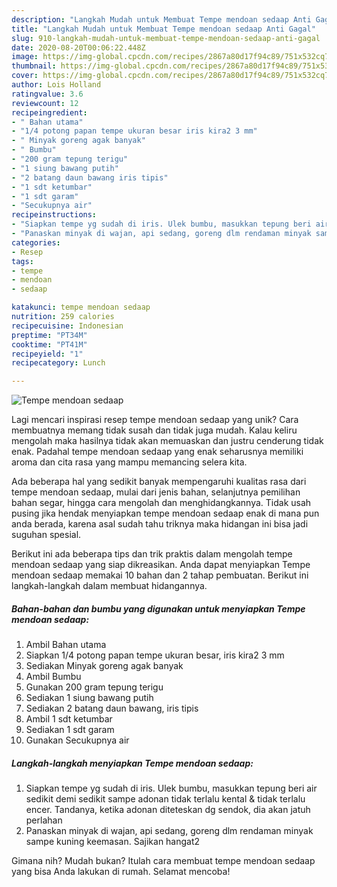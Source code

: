```yaml
---
description: "Langkah Mudah untuk Membuat Tempe mendoan sedaap Anti Gagal"
title: "Langkah Mudah untuk Membuat Tempe mendoan sedaap Anti Gagal"
slug: 910-langkah-mudah-untuk-membuat-tempe-mendoan-sedaap-anti-gagal
date: 2020-08-20T00:06:22.448Z
image: https://img-global.cpcdn.com/recipes/2867a80d17f94c89/751x532cq70/tempe-mendoan-sedaap-foto-resep-utama.jpg
thumbnail: https://img-global.cpcdn.com/recipes/2867a80d17f94c89/751x532cq70/tempe-mendoan-sedaap-foto-resep-utama.jpg
cover: https://img-global.cpcdn.com/recipes/2867a80d17f94c89/751x532cq70/tempe-mendoan-sedaap-foto-resep-utama.jpg
author: Lois Holland
ratingvalue: 3.6
reviewcount: 12
recipeingredient:
- " Bahan utama"
- "1/4 potong papan tempe ukuran besar iris kira2 3 mm"
- " Minyak goreng agak banyak"
- " Bumbu"
- "200 gram tepung terigu"
- "1 siung bawang putih"
- "2 batang daun bawang iris tipis"
- "1 sdt ketumbar"
- "1 sdt garam"
- "Secukupnya air"
recipeinstructions:
- "Siapkan tempe yg sudah di iris. Ulek bumbu, masukkan tepung beri air sedikit demi sedikit sampe adonan tidak terlalu kental &amp; tidak terlalu encer. Tandanya, ketika adonan diteteskan dg sendok, dia akan jatuh perlahan"
- "Panaskan minyak di wajan, api sedang, goreng dlm rendaman minyak sampe kuning keemasan. Sajikan hangat2"
categories:
- Resep
tags:
- tempe
- mendoan
- sedaap

katakunci: tempe mendoan sedaap 
nutrition: 259 calories
recipecuisine: Indonesian
preptime: "PT34M"
cooktime: "PT41M"
recipeyield: "1"
recipecategory: Lunch

---
```



![Tempe mendoan sedaap](https://img-global.cpcdn.com/recipes/2867a80d17f94c89/751x532cq70/tempe-mendoan-sedaap-foto-resep-utama.jpg)

Lagi mencari inspirasi resep tempe mendoan sedaap yang unik? Cara membuatnya memang tidak susah dan tidak juga mudah. Kalau keliru mengolah maka hasilnya tidak akan memuaskan dan justru cenderung tidak enak. Padahal tempe mendoan sedaap yang enak seharusnya memiliki aroma dan cita rasa yang mampu memancing selera kita.

Ada beberapa hal yang sedikit banyak mempengaruhi kualitas rasa dari tempe mendoan sedaap, mulai dari jenis bahan, selanjutnya pemilihan bahan segar, hingga cara mengolah dan menghidangkannya. Tidak usah pusing jika hendak menyiapkan tempe mendoan sedaap enak di mana pun anda berada, karena asal sudah tahu triknya maka hidangan ini bisa jadi suguhan spesial.




Berikut ini ada beberapa tips dan trik praktis dalam mengolah tempe mendoan sedaap yang siap dikreasikan. Anda dapat menyiapkan Tempe mendoan sedaap memakai 10 bahan dan 2 tahap pembuatan. Berikut ini langkah-langkah dalam membuat hidangannya.

<!--inarticleads1-->

##### Bahan-bahan dan bumbu yang digunakan untuk menyiapkan Tempe mendoan sedaap:

1. Ambil  Bahan utama
1. Siapkan 1/4 potong papan tempe ukuran besar, iris kira2 3 mm
1. Sediakan  Minyak goreng agak banyak
1. Ambil  Bumbu
1. Gunakan 200 gram tepung terigu
1. Sediakan 1 siung bawang putih
1. Sediakan 2 batang daun bawang, iris tipis
1. Ambil 1 sdt ketumbar
1. Sediakan 1 sdt garam
1. Gunakan Secukupnya air




<!--inarticleads2-->

##### Langkah-langkah menyiapkan Tempe mendoan sedaap:

1. Siapkan tempe yg sudah di iris. Ulek bumbu, masukkan tepung beri air sedikit demi sedikit sampe adonan tidak terlalu kental &amp; tidak terlalu encer. Tandanya, ketika adonan diteteskan dg sendok, dia akan jatuh perlahan
1. Panaskan minyak di wajan, api sedang, goreng dlm rendaman minyak sampe kuning keemasan. Sajikan hangat2




Gimana nih? Mudah bukan? Itulah cara membuat tempe mendoan sedaap yang bisa Anda lakukan di rumah. Selamat mencoba!

